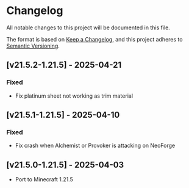 # Changelog
All notable changes to this project will be documented in this file.

The format is based on [Keep a Changelog](https://keepachangelog.com/en/1.0.0/),
and this project adheres to [Semantic Versioning](https://semver.org/spec/v2.0.0.html).

## [v21.5.2-1.21.5] - 2025-04-21
### Fixed
- Fix platinum sheet not working as trim material

## [v21.5.1-1.21.5] - 2025-04-10
### Fixed
- Fix crash when Alchemist or Provoker is attacking on NeoForge

## [v21.5.0-1.21.5] - 2025-04-03
- Port to Minecraft 1.21.5
